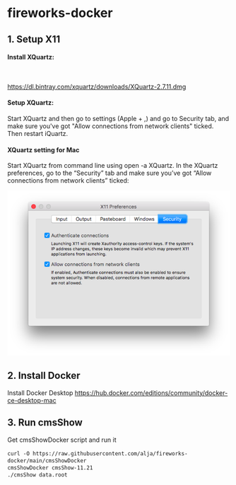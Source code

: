 # fireworks-docker

## 1. Setup X11

#### Install XQuartz: 
<br>

https://dl.bintray.com/xquartz/downloads/XQuartz-2.7.11.dmg

#### Setup XQuartz:

Start XQuartz and then go to settings (Apple + ,) and go to Security tab, and make sure you've got 
"Allow connections from network clients" ticked.
Then restart iQuartz.

#### XQuartz setting for Mac

Start XQuartz from command line using open -a XQuartz. In the XQuartz preferences, go to the “Security” tab and make sure you’ve got “Allow connections from network clients” ticked:

![XQuartzPreferenceSetting](docs/xquartz_preferences.png)

## 2. Install Docker
Install Docker Desktop
https://hub.docker.com/editions/community/docker-ce-desktop-mac

## 3. Run cmsShow 
Get cmsShowDocker script and run it
<br>
```
curl -O https://raw.githubusercontent.com/alja/fireworks-docker/main/cmsShowDocker
cmsShowDocker cmsShow-11.21
./cmsShow data.root
```

